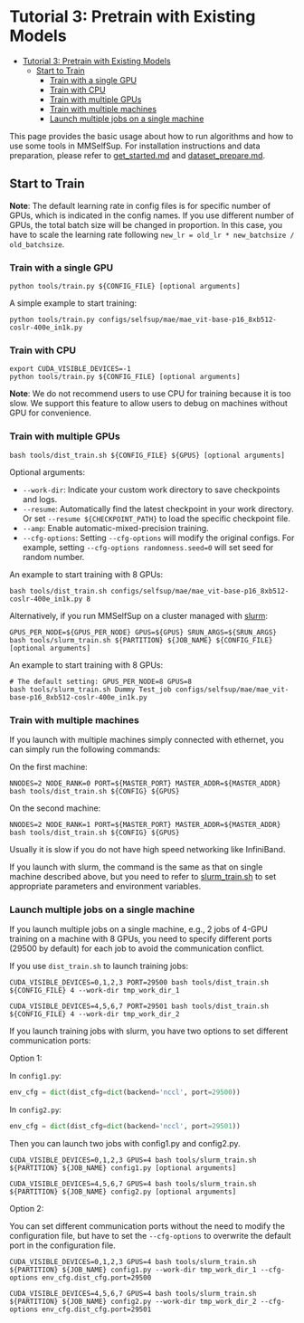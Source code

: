 # Tutorial 3: Pretrain with Existing Models

- [Tutorial 3: Pretrain with Existing Models](#tutorial-3-pretrain-with-existing-models)
  - [Start to Train](#start-to-train)
    - [Train with a single GPU](#train-with-a-single-gpu)
    - [Train with CPU](#train-with-cpu)
    - [Train with multiple GPUs](#train-with-multiple-gpus)
    - [Train with multiple machines](#train-with-multiple-machines)
    - [Launch multiple jobs on a single machine](#launch-multiple-jobs-on-a-single-machine)

This page provides the basic usage about how to run algorithms and how to use some tools in MMSelfSup. For installation instructions and data preparation, please refer to [get_started.md](../get_started.md) and [dataset_prepare.md](2_dataset_prepare.md).

## Start to Train

**Note**: The default learning rate in config files is for specific number of GPUs, which is indicated in the config names. If you use different number of GPUs, the total batch size will be changed in proportion. In this case, you have to scale the learning rate following `new_lr = old_lr * new_batchsize / old_batchsize`.

### Train with a single GPU

```shell
python tools/train.py ${CONFIG_FILE} [optional arguments]
```

A simple example to start training:

```shell
python tools/train.py configs/selfsup/mae/mae_vit-base-p16_8xb512-coslr-400e_in1k.py
```

### Train with CPU

```shell
export CUDA_VISIBLE_DEVICES=-1
python tools/train.py ${CONFIG_FILE} [optional arguments]
```

**Note**: We do not recommend users to use CPU for training because it is too slow. We support this feature to allow users to debug on machines without GPU for convenience.

### Train with multiple GPUs

```shell
bash tools/dist_train.sh ${CONFIG_FILE} ${GPUS} [optional arguments]
```

Optional arguments:

- `--work-dir`: Indicate your custom work directory to save checkpoints and logs.
- `--resume`: Automatically find the latest checkpoint in your work directory. Or set `--resume ${CHECKPOINT_PATH}` to load the specific checkpoint file.
- `--amp`: Enable automatic-mixed-precision training.
- `--cfg-options`: Setting `--cfg-options` will modify the original configs. For example, setting `--cfg-options randomness.seed=0` will set seed for random number.

An example to start training with 8 GPUs:

```shell
bash tools/dist_train.sh configs/selfsup/mae/mae_vit-base-p16_8xb512-coslr-400e_in1k.py 8
```

Alternatively, if you run MMSelfSup on a cluster managed with [slurm](https://slurm.schedmd.com/):

```shell
GPUS_PER_NODE=${GPUS_PER_NODE} GPUS=${GPUS} SRUN_ARGS=${SRUN_ARGS} bash tools/slurm_train.sh ${PARTITION} ${JOB_NAME} ${CONFIG_FILE} [optional arguments]
```

An example to start training with 8 GPUs:

```shell
# The default setting: GPUS_PER_NODE=8 GPUS=8
bash tools/slurm_train.sh Dummy Test_job configs/selfsup/mae/mae_vit-base-p16_8xb512-coslr-400e_in1k.py
```

### Train with multiple machines

If you launch with multiple machines simply connected with ethernet, you can simply run the following commands:

On the first machine:

```shell
NNODES=2 NODE_RANK=0 PORT=${MASTER_PORT} MASTER_ADDR=${MASTER_ADDR} bash tools/dist_train.sh ${CONFIG} ${GPUS}
```

On the second machine:

```shell
NNODES=2 NODE_RANK=1 PORT=${MASTER_PORT} MASTER_ADDR=${MASTER_ADDR} bash tools/dist_train.sh ${CONFIG} ${GPUS}
```

Usually it is slow if you do not have high speed networking like InfiniBand.

If you launch with slurm, the command is the same as that on single machine described above, but you need to refer to [slurm_train.sh](https://github.com/open-mmlab/mmselfsup/blob/dev-1.x/tools/slurm_train.sh) to set appropriate parameters and environment variables.

### Launch multiple jobs on a single machine

If you launch multiple jobs on a single machine, e.g., 2 jobs of 4-GPU training on a machine with 8 GPUs, you need to specify different ports (29500 by default) for each job to avoid the communication conflict.

If you use `dist_train.sh` to launch training jobs:

```shell
CUDA_VISIBLE_DEVICES=0,1,2,3 PORT=29500 bash tools/dist_train.sh ${CONFIG_FILE} 4 --work-dir tmp_work_dir_1

CUDA_VISIBLE_DEVICES=4,5,6,7 PORT=29501 bash tools/dist_train.sh ${CONFIG_FILE} 4 --work-dir tmp_work_dir_2
```

If you launch training jobs with slurm, you have two options to set different communication ports:

Option 1:

In `config1.py`:

```python
env_cfg = dict(dist_cfg=dict(backend='nccl', port=29500))
```

In `config2.py`:

```python
env_cfg = dict(dist_cfg=dict(backend='nccl', port=29501))
```

Then you can launch two jobs with config1.py and config2.py.

```shell
CUDA_VISIBLE_DEVICES=0,1,2,3 GPUS=4 bash tools/slurm_train.sh ${PARTITION} ${JOB_NAME} config1.py [optional arguments]

CUDA_VISIBLE_DEVICES=4,5,6,7 GPUS=4 bash tools/slurm_train.sh ${PARTITION} ${JOB_NAME} config2.py [optional arguments]
```

Option 2:

You can set different communication ports without the need to modify the configuration file, but have to set the `--cfg-options` to overwrite the default port in the configuration file.

```shell
CUDA_VISIBLE_DEVICES=0,1,2,3 GPUS=4 bash tools/slurm_train.sh ${PARTITION} ${JOB_NAME} config1.py --work-dir tmp_work_dir_1 --cfg-options env_cfg.dist_cfg.port=29500

CUDA_VISIBLE_DEVICES=4,5,6,7 GPUS=4 bash tools/slurm_train.sh ${PARTITION} ${JOB_NAME} config2.py --work-dir tmp_work_dir_2 --cfg-options env_cfg.dist_cfg.port=29501
```
